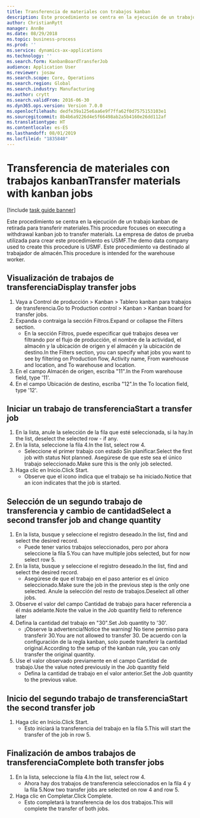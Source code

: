 ```yaml
---
title: Transferencia de materiales con trabajos kanban
description: Este procedimiento se centra en la ejecución de un trabajo kanban de retirada para transferir materiales.
author: ChristianRytt
manager: AnnBe
ms.date: 08/29/2018
ms.topic: business-process
ms.prod: ''
ms.service: dynamics-ax-applications
ms.technology: ''
ms.search.form: KanbanBoardTransferJob
audience: Application User
ms.reviewer: josaw
ms.search.scope: Core, Operations
ms.search.region: Global
ms.search.industry: Manufacturing
ms.author: crytt
ms.search.validFrom: 2016-06-30
ms.dyn365.ops.version: Version 7.0.0
ms.openlocfilehash: dedfe39a125e6aa6e9f7ffa62f0d7575153103e1
ms.sourcegitcommit: 8b4b6a9226d4e5f66498ab2a5b4160e26dd112af
ms.translationtype: HT
ms.contentlocale: es-ES
ms.lasthandoff: 08/01/2019
ms.locfileid: "1835840"
---
```

# <a name="transfer-materials-with-kanban-jobs"></a><span data-ttu-id="058cf-103">Transferencia de materiales con trabajos kanban</span><span class="sxs-lookup"><span data-stu-id="058cf-103">Transfer materials with kanban jobs</span></span>

[!include [task guide banner](../../includes/task-guide-banner.md)]

<span data-ttu-id="058cf-104">Este procedimiento se centra en la ejecución de un trabajo kanban de retirada para transferir materiales.</span><span class="sxs-lookup"><span data-stu-id="058cf-104">This procedure focuses on executing a withdrawal kanban job to transfer materials.</span></span> <span data-ttu-id="058cf-105">La empresa de datos de prueba utilizada para crear este procedimiento es USMF.</span><span class="sxs-lookup"><span data-stu-id="058cf-105">The demo data company used to create this procedure is USMF.</span></span> <span data-ttu-id="058cf-106">Este procedimiento va destinado al trabajador de almacén.</span><span class="sxs-lookup"><span data-stu-id="058cf-106">This procedure is intended for the warehouse worker.</span></span>


## <a name="display-transfer-jobs"></a><span data-ttu-id="058cf-107">Visualización de trabajos de transferencia</span><span class="sxs-lookup"><span data-stu-id="058cf-107">Display transfer jobs</span></span>
1. <span data-ttu-id="058cf-108">Vaya a Control de producción > Kanban > Tablero kanban para trabajos de transferencia.</span><span class="sxs-lookup"><span data-stu-id="058cf-108">Go to Production control > Kanban > Kanban board for transfer jobs.</span></span>
2. <span data-ttu-id="058cf-109">Expanda o contraiga la sección Filtros.</span><span class="sxs-lookup"><span data-stu-id="058cf-109">Expand or collapse the Filters section.</span></span>
    * <span data-ttu-id="058cf-110">En la sección Filtros, puede especificar qué trabajos desea ver filtrando por el flujo de producción, el nombre de la actividad, el almacén y la ubicación de origen y el almacén y la ubicación de destino.</span><span class="sxs-lookup"><span data-stu-id="058cf-110">In the Filters section, you can specify what jobs you want to see by filtering on Production flow, Activity name, From warehouse and location, and To warehouse and location.</span></span>  
3. <span data-ttu-id="058cf-111">En el campo Almacén de origen, escriba "11".</span><span class="sxs-lookup"><span data-stu-id="058cf-111">In the From warehouse field, type '11'.</span></span>
4. <span data-ttu-id="058cf-112">En el campo Ubicación de destino, escriba "12".</span><span class="sxs-lookup"><span data-stu-id="058cf-112">In the To location field, type '12'.</span></span>

## <a name="start-a-transfer-job"></a><span data-ttu-id="058cf-113">Iniciar un trabajo de transferencia</span><span class="sxs-lookup"><span data-stu-id="058cf-113">Start a transfer job</span></span>
1. <span data-ttu-id="058cf-114">En la lista, anule la selección de la fila que esté seleccionada, si la hay.</span><span class="sxs-lookup"><span data-stu-id="058cf-114">In the list, deselect the selected row - if any.</span></span>
2. <span data-ttu-id="058cf-115">En la lista, seleccione la fila 4.</span><span class="sxs-lookup"><span data-stu-id="058cf-115">In the list, select row 4.</span></span>
    * <span data-ttu-id="058cf-116">Seleccione el primer trabajo con estado Sin planificar.</span><span class="sxs-lookup"><span data-stu-id="058cf-116">Select the first job with status Not planned.</span></span> <span data-ttu-id="058cf-117">Asegúrese de que este sea el único trabajo seleccionado.</span><span class="sxs-lookup"><span data-stu-id="058cf-117">Make sure this is the only job selected.</span></span>  
3. <span data-ttu-id="058cf-118">Haga clic en Inicio.</span><span class="sxs-lookup"><span data-stu-id="058cf-118">Click Start.</span></span>
    * <span data-ttu-id="058cf-119">Observe que el icono indica que el trabajo se ha iniciado.</span><span class="sxs-lookup"><span data-stu-id="058cf-119">Notice that an icon indicates that the job is started.</span></span>  

## <a name="select-a-second-transfer-job-and-change-quantity"></a><span data-ttu-id="058cf-120">Selección de un segundo trabajo de transferencia y cambio de cantidad</span><span class="sxs-lookup"><span data-stu-id="058cf-120">Select a second transfer job and change quantity</span></span>
1. <span data-ttu-id="058cf-121">En la lista, busque y seleccione el registro deseado.</span><span class="sxs-lookup"><span data-stu-id="058cf-121">In the list, find and select the desired record.</span></span>
    * <span data-ttu-id="058cf-122">Puede tener varios trabajos seleccionados, pero por ahora seleccione la fila 5.</span><span class="sxs-lookup"><span data-stu-id="058cf-122">You can have multiple jobs selected, but for now select row 5.</span></span>  
2. <span data-ttu-id="058cf-123">En la lista, busque y seleccione el registro deseado.</span><span class="sxs-lookup"><span data-stu-id="058cf-123">In the list, find and select the desired record.</span></span>
    * <span data-ttu-id="058cf-124">Asegúrese de que el trabajo en el paso anterior es el único seleccionado.</span><span class="sxs-lookup"><span data-stu-id="058cf-124">Make sure the job in the previous step is the only one selected.</span></span> <span data-ttu-id="058cf-125">Anule la selección del resto de trabajos.</span><span class="sxs-lookup"><span data-stu-id="058cf-125">Deselect all other jobs.</span></span>  
3. <span data-ttu-id="058cf-126">Observe el valor del campo Cantidad de trabajo para hacer referencia a él más adelante.</span><span class="sxs-lookup"><span data-stu-id="058cf-126">Note the value in the Job quantity field to reference later</span></span>
4. <span data-ttu-id="058cf-127">Defina la cantidad del trabajo en "30".</span><span class="sxs-lookup"><span data-stu-id="058cf-127">Set Job quantity to '30'.</span></span>
    * <span data-ttu-id="058cf-128">¡Observe la advertencia!</span><span class="sxs-lookup"><span data-stu-id="058cf-128">Notice the warning!</span></span> <span data-ttu-id="058cf-129">No tiene permiso para transferir 30.</span><span class="sxs-lookup"><span data-stu-id="058cf-129">You are not allowed to transfer 30.</span></span> <span data-ttu-id="058cf-130">De acuerdo con la configuración de la regla kanban, solo puede transferir la cantidad original.</span><span class="sxs-lookup"><span data-stu-id="058cf-130">According to the setup of the kanban rule, you can only transfer the original quantity.</span></span>  
5. <span data-ttu-id="058cf-131">Use el valor observado previamente en el campo Cantidad de trabajo.</span><span class="sxs-lookup"><span data-stu-id="058cf-131">Use the value noted previously in the Job quantity field</span></span>
    * <span data-ttu-id="058cf-132">Defina la cantidad de trabajo en el valor anterior.</span><span class="sxs-lookup"><span data-stu-id="058cf-132">Set the Job quantity to the previous value.</span></span>  

## <a name="start-the-second-transfer-job"></a><span data-ttu-id="058cf-133">Inicio del segundo trabajo de transferencia</span><span class="sxs-lookup"><span data-stu-id="058cf-133">Start the second transfer job</span></span>
1. <span data-ttu-id="058cf-134">Haga clic en Inicio.</span><span class="sxs-lookup"><span data-stu-id="058cf-134">Click Start.</span></span>
    * <span data-ttu-id="058cf-135">Esto iniciará la transferencia del trabajo en la fila 5.</span><span class="sxs-lookup"><span data-stu-id="058cf-135">This will start the transfer of the job in row 5.</span></span>  

## <a name="complete-both-transfer-jobs"></a><span data-ttu-id="058cf-136">Finalización de ambos trabajos de transferencia</span><span class="sxs-lookup"><span data-stu-id="058cf-136">Complete both transfer jobs</span></span>
1. <span data-ttu-id="058cf-137">En la lista, seleccione la fila 4.</span><span class="sxs-lookup"><span data-stu-id="058cf-137">In the list, select row 4.</span></span>
    * <span data-ttu-id="058cf-138">Ahora hay dos trabajos de transferencia seleccionados en la fila 4 y la fila 5.</span><span class="sxs-lookup"><span data-stu-id="058cf-138">Now two transfer jobs are selected on row 4 and row 5.</span></span>  
2. <span data-ttu-id="058cf-139">Haga clic en Completar.</span><span class="sxs-lookup"><span data-stu-id="058cf-139">Click Complete.</span></span>
    * <span data-ttu-id="058cf-140">Esto completará la transferencia de los dos trabajos.</span><span class="sxs-lookup"><span data-stu-id="058cf-140">This will complete the transfer of both jobs.</span></span>  


